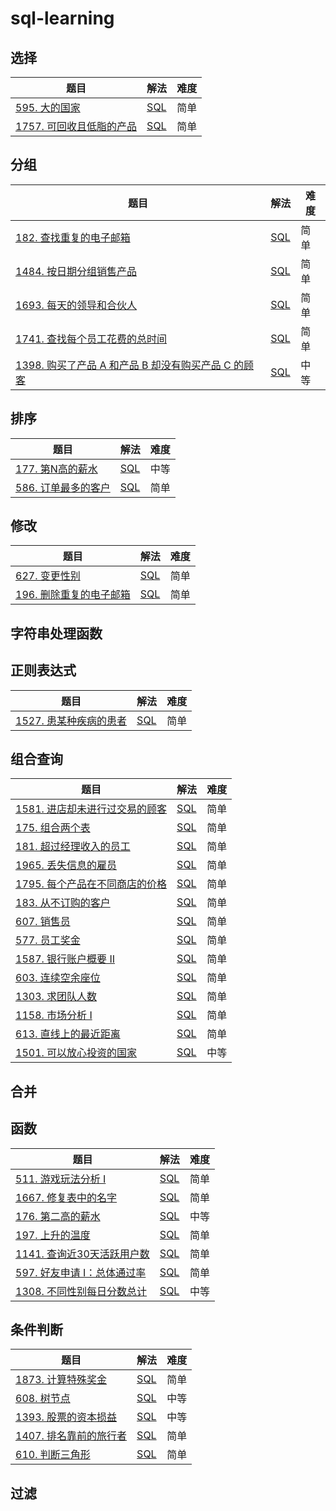 # sql-learning

## 选择

| 题目                                                         | 解法                        | 难度 |
| ------------------------------------------------------------ | --------------------------- | ---- |
| [595. 大的国家](https://leetcode.cn/problems/big-countries/) | [SQL](choose/big-countries.md) | 简单     |
| [1757. 可回收且低脂的产品](https://leetcode.cn/problems/recyclable-and-low-fat-products/) |        [SQL](choose/recyclable-and-low-fat-products.md) |  简单   |

## 分组
| 题目                                                         | 解法                                | 难度 |
| ------------------------------------------------------------ | ----------------------------------- | ---- |
| [182. 查找重复的电子邮箱](https://leetcode.cn/problems/duplicate-emails/) | [SQL](group/duplicate-emails.md) |  简单    |
| [1484. 按日期分组销售产品](https://leetcode.cn/problems/group-sold-products-by-the-date/) | [SQL](group/group-sold-products-by-the-date.md) |  简单    |
| [1693. 每天的领导和合伙人](https://leetcode.cn/problems/daily-leads-and-partners/) | [SQL](group/daily-leads-and-partners.md) |  简单    |
| [1741. 查找每个员工花费的总时间](https://leetcode.cn/problems/find-total-time-spent-by-each-employee/) | [SQL](group/find-total-time-spent-by-each-employee.md) |  简单    |
| [1398. 购买了产品 A 和产品 B 却没有购买产品 C 的顾客](https://leetcode.cn/problems/customers-who-bought-products-a-and-b-but-not-c/) | [SQL](group/customers-who-bought-products-a-and-b-but-not-c.md) |  中等    |


## 排序

| 题目                                                         | 解法                                | 难度 |
| ------------------------------------------------------------ | ----------------------------------- | ---- |
| [177. 第N高的薪水](https://leetcode.cn/problems/nth-highest-salary/) | [SQL](sort/nth-highest-salary.md) |  中等    |
| [586. 订单最多的客户](https://leetcode.cn/problems/customer-placing-the-largest-number-of-orders/submissions/) | [SQL](sort/customer-placing-the-largest-number-of-orders.md) |  简单   |

## 修改
| 题目                                                         | 解法                                | 难度 |
| ------------------------------------------------------------ | ----------------------------------- | ---- |
| [627. 变更性别](https://leetcode.cn/problems/swap-salary/) | [SQL](update/swap-salary.md) |  简单    |
| [196. 删除重复的电子邮箱](https://leetcode.cn/problems/delete-duplicate-emails/) | [SQL](update/delete-duplicate-emails.md) |  简单    |

## 字符串处理函数


## 正则表达式

| 题目                                                         | 解法                                | 难度 |
| ------------------------------------------------------------ | ----------------------------------- | ---- |
| [1527. 患某种疾病的患者](https://leetcode.cn/problems/patients-with-a-condition/) | [SQL](regexp/patients-with-a-condition.md) |  简单    |

## 组合查询
| 题目                                                         | 解法                                | 难度 |
| ------------------------------------------------------------ | ----------------------------------- | ---- |
| [1581. 进店却未进行过交易的顾客](https://leetcode.cn/problems/customer-who-visited-but-did-not-make-any-transactions/) | [SQL](join/customer-who-visited-but-did-not-make-any-transactions.md) |  简单    |
| [175. 组合两个表](https://leetcode.cn/problems/combine-two-tables/) | [SQL](join/combine-two-tables.md) |  简单    |
| [181. 超过经理收入的员工](https://leetcode.cn/problems/employees-earning-more-than-their-managers/) | [SQL](join/employees-earning-more-than-their-managers.md) |  简单    |
| [1965. 丢失信息的雇员](https://leetcode.cn/problems/employees-with-missing-information/) | [SQL](join/employees-with-missing-information.md) |  简单    |
| [1795. 每个产品在不同商店的价格](https://leetcode.cn/problems/rearrange-products-table/) | [SQL](join/rearrange-products-table.md) |  简单    |
| [183. 从不订购的客户](https://leetcode.cn/problems/customers-who-never-order/) | [SQL](join/customers-who-never-order.md) |  简单    |
| [607. 销售员](https://leetcode.cn/problems/sales-person/) | [SQL](join/sales-person.md) |  简单    |
| [577. 员工奖金](https://leetcode.cn/problems/employee-bonus/) | [SQL](join/employee-bonus.md) |  简单    |
| [1587. 银行账户概要 II](https://leetcode.cn/problems/bank-account-summary-ii/) | [SQL](join/bank-account-summary-ii.md) |  简单    |
| [603. 连续空余座位](https://leetcode.cn/problems/consecutive-available-seats/) | [SQL](join/consecutive-available-seats.md) |  简单    |
| [1303. 求团队人数](https://leetcode.cn/problems/find-the-team-size/) | [SQL](join/find-the-team-size.md) |  简单    |
| [1158. 市场分析 I](https://leetcode.cn/problems/market-analysis-i/) | [SQL](join/market-analysis-i.md) |  简单    |
| [613. 直线上的最近距离](https://leetcode.cn/problems/shortest-distance-in-a-line/) | [SQL](join/shortest-distance-in-a-line.md) |  简单    |
| [1501. 可以放心投资的国家](https://leetcode.cn/problems/countries-you-can-safely-invest-in/) | [SQL](join/countries-you-can-safely-invest-in.md) |  中等    |

## 合并

## 函数
| 题目                                                         | 解法                              | 难度 |
| ------------------------------------------------------------ | --------------------------------- | ---- |
| [511. 游戏玩法分析 I](https://leetcode.cn/problems/game-play-analysis-i/) | [SQL](function/game-play-analysis-i.md) | 简单     |
| [1667. 修复表中的名字](https://leetcode.cn/problems/fix-names-in-a-table/) | [SQL](function/submissions.md) | 简单     |
| [176. 第二高的薪水](https://leetcode.cn/problems/second-highest-salary/) | [SQL](function/second-highest-salary.md) | 中等     |
| [197. 上升的温度](https://leetcode.cn/problems/rising-temperature/) | [SQL](function/rising-temperature.md) | 简单     |
| [1141. 查询近30天活跃用户数](https://leetcode.cn/problems/user-activity-for-the-past-30-days-i/) | [SQL](function/user-activity-for-the-past-30-days-i.md) | 简单     |
| [597. 好友申请 I：总体通过率](https://leetcode.cn/problems/friend-requests-i-overall-acceptance-rate/submissions/) | [SQL](function/friend-requests-i-overall-acceptance-rate.md) | 简单     |
| [1308. 不同性别每日分数总计](https://leetcode.cn/problems/running-total-for-different-genders/) | [SQL](function/running-total-for-different-genders.md) | 中等     |

## 条件判断
| 题目                                                         | 解法                                | 难度 |
| ------------------------------------------------------------ | ----------------------------------- | ---- |
| [1873. 计算特殊奖金](https://leetcode.cn/problems/calculate-special-bonus/submissions/) | [SQL](condition/calculate-special-bonus.md) |  简单    |
| [608. 树节点](https://leetcode.cn/problems/tree-node/) | [SQL](condition/tree-node.md) |  中等    |
| [1393. 股票的资本损益](https://leetcode.cn/problems/capital-gainloss/) | [SQL](condition/capital-gainloss.md) |  中等    |
| [1407. 排名靠前的旅行者](https://leetcode.cn/problems/top-travellers/) | [SQL](condition/top-travellers.md) |  简单    |
| [610. 判断三角形](https://leetcode.cn/problems/triangle-judgement/) | [SQL](condition/triangle-judgement.md) |  简单    |

## 过滤


